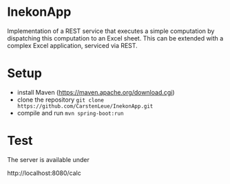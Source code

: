 # InekonApp
Implementation of a REST service that executes a simple computation
by dispatching this computation to an Excel sheet. This can be extended with a complex
Excel application, serviced via REST.

# Setup
- install Maven (https://maven.apache.org/download.cgi)
- clone the repository ```git clone https://github.com/CarstenLeue/InekonApp.git```
- compile and run ```mvn spring-boot:run```

# Test
The server is available under
 
http://localhost:8080/calc

